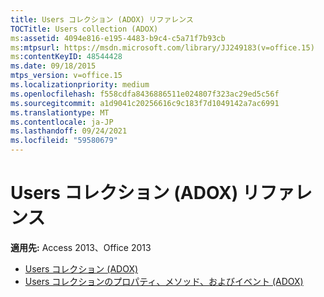 ```yaml
---
title: Users コレクション (ADOX) リファレンス
TOCTitle: Users collection (ADOX)
ms:assetid: 4094e816-e195-4483-b9c4-c5a71f7b93cb
ms:mtpsurl: https://msdn.microsoft.com/library/JJ249183(v=office.15)
ms:contentKeyID: 48544428
ms.date: 09/18/2015
mtps_version: v=office.15
ms.localizationpriority: medium
ms.openlocfilehash: f558cdfa8436886511e024807f323ac29ed5c56f
ms.sourcegitcommit: a1d9041c20256616c9c183f7d1049142a7ac6991
ms.translationtype: MT
ms.contentlocale: ja-JP
ms.lasthandoff: 09/24/2021
ms.locfileid: "59580679"
---
```

# <a name="users-collection-adox-reference"></a>Users コレクション (ADOX) リファレンス

**適用先:** Access 2013、Office 2013

- [Users コレクション (ADOX)](users-collection-adox.md)
- [Users コレクションのプロパティ、メソッド、およびイベント (ADOX)](users-collection-properties-methods-and-events-adox.md)

